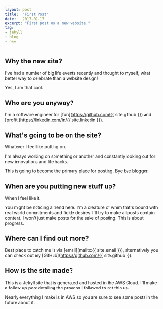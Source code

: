 ```yaml
---
layout: post
title:  "First Post"
date:   2017-02-17
excerpt: "First post on a new website."
tag:
- jekyll
- blog
- new
---
```


## Why the new site?
I've had a number of big life events recently and thought to myself, what better way to celebrate than a website design!

Yes, I am that cool.

## Who are you anyway?
I'm a software engineer for [fun](https://github.com/{{ site.github }}) and [profit](https://linkedin.com/in/{{ site.linkedin }}).

## What's going to be on the site?
Whatever I feel like putting on.

I'm always working on something or another and constantly looking out for new innovations and life hacks.

This is going to become the primary place for posting. Bye bye [blogger](https://milkprojects.blogspot.co.nz/).

## When are you putting new stuff up?
When I feel like it.

You might be noticing a trend here. I'm a creature of whim that's bound with real world commitments and fickle desires.
I'll try to make all posts contain content. I won't just make posts for the sake of posting. This is about progress.

## Where can I find out more?
Best place to catch me is via [email](mailto:{{ site.email }}), alternatively you can check out my [GitHub](https://github.com/{{ site.github }}).


## How is the site made?
This is a Jekyll site that is generated and hosted in the AWS Cloud. I'll make a follow up post detailing the process I followed to set this up.

Nearly everything I make is in AWS so you are sure to see some posts in the future about it.
